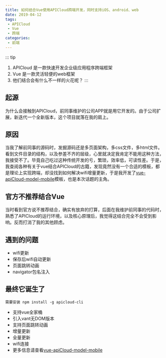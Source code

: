 ```yaml
---
title: 如何结合Vue使用APICloud跨端开发，同时支持iOS、android、web
date: 2019-04-12
tags:
 - APICloud
 - Vue
 - 跨端
categories:
 - 前端
---
```


::: tip
1. APICloud 是一款快速开发企业级应用程序跨端框架
2. Vue 是一款灵活轻便的web框架
3. 他们结合会有什么不一样的火花呢？
:::
<!-- more -->
## 起源
为什么会接触到APICloud，前同事维护的公司APP就是用它开发的。由于公司扩展，新迭代一个全新版本，这个项目就落在我的肩上。

## 原因
当我了解前同事的源码时，发掘源码还是多页面架构，多css文件，多html文件。看到文件目录的结构，以及参差不齐的层级，心里就决定我肯定不能用这种方法，我接受不了。毕竟自己吃过这种传统开发的亏，繁琐，效率低，可读性差。于是，我查阅各种有关于vue结合APICloud的古籍，发现竟然没有一个合适的模板，都是理论上实现跨端，却没找到如何解决wifi增量更新，于是我开发了[vue-apiCloud-model-mobile](https://github.com/122177638/vue-apiCloud-model-mobile)模板，也是本次话题的主角。

## 官方不推荐结合Vue
当时看到官方说不推荐结合，确实有放弃的打算，后面在我维护前同事的代码时，熟悉了APICloud的运行环境，以及核心原理后，我觉得这结合完全不会受到影响。反而打消了我的其他顾虑。

## 遇到的问题
- wifi更新
- 保存后wifi自动更新
- 页面跳转动画
- navigator包名注入

## 最终它诞生了
`需要安装 npm install -g apicloud-cli`

- 支持vue全家桶
- 引入vant无DOM版本
- 支持页面跳转动画
- 增量更新
- 全量更新
- wifi连接
- 更多信息请查看[vue-apiCloud-model-mobile](https://github.com/122177638/vue-apiCloud-model-mobile)
